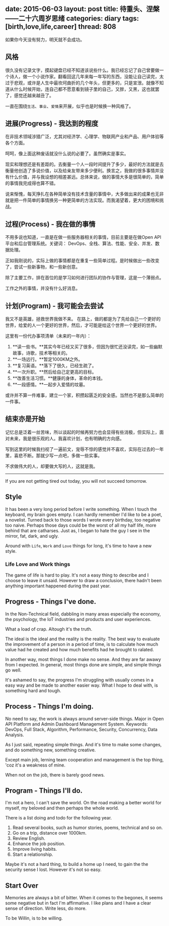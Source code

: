 date: 2015-06-03
layout: post
title: 待重头、涅槃——二十六周岁思绪
categories: diary
tags: [birth,love,life,career]
thread: 808
---


如果你今天没有努力，明天就不会成功。

## 风格

很久没有记录文字，摸起键盘已经不知道该说些什么。我已经忘记了自己曾要做一个诗人，做一个小说作家。翻看回这几年来每一年写的东西，没能让自己读完，太过于悲观，或许是人生中最坎坷曲折的几个年头，但更多的，只是宣泄。就像不知道从什么时候开始，连自己都不愿意看到镜子里的自己，又胖，又黑，这也就罢了，感觉还越来越丑了。

一直在围绕`生活`、`事业`、`爱情`来开展，似乎也是时候换一种风格了。

<!-- more -->

## 进展(Progress) - 我达到的程度

在非技术领域涉猎广泛，尤其对经济学、心理学、物联网产业和产品、用户体验等各个方面。

呵呵，像上面这种废话就没什么说的必要了。虽然确实是事实。

现实和理想还是有差距的。去衡量一个人一段时间提升了多少，最好的方法就是去衡量他创造了多说价值，以及给亲友带来多少便利。换言之，我做的很多事情并没有什么价值，并与我设想的相差甚远。总体来说，做的事情大多是很简单的，简单的事情我完成得也算不错。

说来惭愧，每天挣扎在各种简单没有技术含量的事情中，大多做出来的成果也无非就是把一件简单的事情换另一种更简单的方法实现。而我渴望着，更大的困境和挑战。

## 过程(Process) - 我在做的事情

不用多说也知道，一直是在做一些服务器相关的事情，目前主要是在做Open API平台和后台管理系统。关键词： DevOps、全栈、算法、性能、安全、并发、数据处理。

正如我刚说的，实际上做的事情都是在重复一些简单过程。是时候做出一些改变了，尝试一些新事物，和一些新创意。

除了主要工作，排在首位的是学习如何进行团队的协作与管理，这是一个薄弱点。

工作之外的事情，并没有什么好消息。


## 计划(Program) - 我可能会去尝试

我又不是英雄，拯救世界我做不来。
在路上，做的都是为了先给自己一个更好的世界，给爱的人一个更好的世界，然后，才可能是给这个世界一个更好的世界。

这里有一份代办事项清单（未来的一年内）：

1. **读一些书。**其实今年已经又买了很多，但因为很忙还没读完，如一些幽默故事，诗歌，技术等相关的。
2. **一场远行。**暂定1000KM之外。
3. **复习英语。**落下了很久，已经生疏了。
4. **一次升职。**然后给自己定更高的目标。
5. **改善生活习惯。**健康的身体，革命的本钱。
6. **一段感情。**一起步入爱情的坟墓。

或许并不算一件难事，建立一个家，积攒起匮乏的安全感。当然也不是那么简单的一件事。

## 结束亦是开始

记忆总是泛着一丝苦味，所以谈起的时候再努力也会显得有些消极，但实际上，面对未来，我是很乐观的人。我喜欢计划，也有明确的方向感。

写到这里的时候我扫视了一遍前文，宠辱不惊的感觉并不喜欢，实际在过去的一年里，喜悲不断。那就少写一点吧，多做一些实事。

不求做伟大的人，却要做大写的人，这就是我。


---

If you are not getting tired out today, you will not succeed tomorrow.

## Style

It has been a very long period before I write something. When I touch the keyboard, my brain goes empty. I can hardly remember I'd like to be a poet, a novelist. Turned back to those words I wrote every birthday, too negative too naive. Perhaps those days could be the worst of all my half life, more behind that are catharses. Just as, I began to hate the guy I see in the mirror, fat, dark, and ugly.

Around with `Life`, `Work` and `Love` things for long, it's time to have a new style.

### Life Love and Work things

The game of life is hard to play. It's not a easy thing to describe and I choose to leave it unsaid. However to draw a conclusion, there hadn't been anything important happened during the past year. 

## Progress - Things I've done.

In the Non-Technical field, dabbling in many areas especially the economy, the psychology, the IoT industries and products and user experiences.

What a load of crap. Altough it's the truth.

The ideal is the ideal and the reality is the reality. The best way to evaluate the improvement of a person in a period of time, is to calculate how much value had he created and how much benefits had he brought to ralated.

In another way, most things I done make no sense. And they are far awawy from I expected. In general, most things done are simple, and simple things go well. 

It's ashamed to say, the progress I'm struggling with usually comes in a easy way and be made to another easier way. What I hope to deal with, is something hard and tough.

## Process - Things I'm doing.

No need to say, the work is always around server-side things. Major in Open API Platform and Admin Dashboard Management System. Keywords: DevOps, Full Stack, Algorithm, Performance, Security, Concurrency, Data Analysis.

As I just said, repeating simple things. And it's time to make some changes, and do something new, something creative.

Except main job, lerning team cooperation and management is the top thing, 'coz it's a weakness of mine.

When not on the job, there is barely good news.

## Program - Things I'll do.

I'm not a hero, I can't save the world. On the road making a better world for myself, my beloved and then perhaps the whole world.

There is a list doing and todo for the following year.

1. Read several books, such as humor stories, poems, technical and so on.
2. Go on a trip, distance over 1000km.
3. Review English.
4. Enhance the job position.
5. Improve living habits.
6. Start a relationship. 

Maybe it's not a hard thing, to build a home up I need, to gain the the security sense I lost. However it's not so easy.


## Start Over

Memories are always a bit of bitter. When it comes to the begones, it seems some negative but in fact I'm affirmative. I like plans and  I have a clear sense of direction. Write less, do more.

To be Willin, is to be willing.
